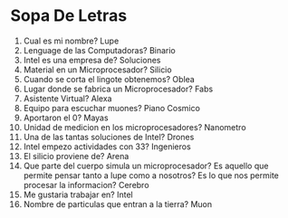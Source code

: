 # Sopa De Letras

1. Cual es mi nombre? Lupe
2. Lenguage de las Computadoras? Binario
3. Intel es una empresa de? Soluciones
4. Material en un Microprocesador? Silicio
5. Cuando se corta el lingote obtenemos? Oblea
6. Lugar donde se fabrica un Microprocesador? Fabs
7. Asistente Virtual? Alexa
8. Equipo para escuchar muones? Piano Cosmico
9. Aportaron el 0? Mayas
10. Unidad de medicion en los microprocesadores? Nanometro
11. Una de las tantas soluciones de Intel? Drones
12. Intel empezo actividades con 33? Ingenieros
13. El silicio proviene de? Arena
14. Que parte del cuerpo simula un microprocesador? Es aquello que permite pensar tanto a lupe como a nosotros? Es lo que nos permite procesar la informacion? Cerebro
15. Me gustaria trabajar en? Intel
16. Nombre de particulas que entran a la tierra? Muon
